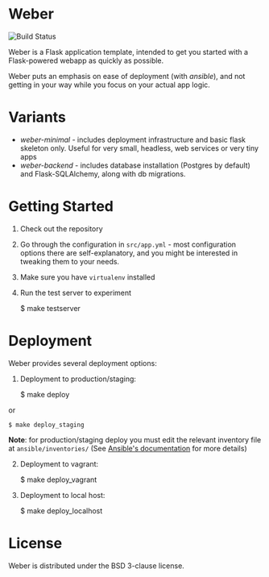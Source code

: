 Weber
=====

![Build Status](https://secure.travis-ci.org/vmalloc/weber-minimal.png?branch=master ) 

Weber is a Flask application template, intended to get you started with a Flask-powered webapp as quickly as possible.

Weber puts an emphasis on ease of deployment (with *ansible*), and not getting in your way while you focus on your actual app logic.

Variants
========

* *weber-minimal* - includes deployment infrastructure and basic flask skeleton only. Useful for very small, headless, web services or very tiny apps
* *weber-backend* - includes database installation (Postgres by default) and Flask-SQLAlchemy, along with db migrations.

Getting Started
===============

1. Check out the repository
2. Go through the configuration in `src/app.yml` - most configuration options there are self-explanatory, and you might be interested in tweaking them to your needs.
3. Make sure you have `virtualenv` installed
4. Run the test server to experiment

	$ make testserver


Deployment
==========

Weber provides several deployment options:

1. Deployment to production/staging:

	$ make deploy

  or

	$ make deploy_staging

  **Note**: for production/staging deploy you must edit the relevant inventory file at ``ansible/inventories/`` (See [Ansible's documentation](http://www.ansibleworks.com/docs/intro_inventory.html ) for more details)

2. Deployment to vagrant:

	$ make deploy_vagrant

3. Deployment to local host:

	$ make deploy_localhost

License
=======

Weber is distributed under the BSD 3-clause license.
